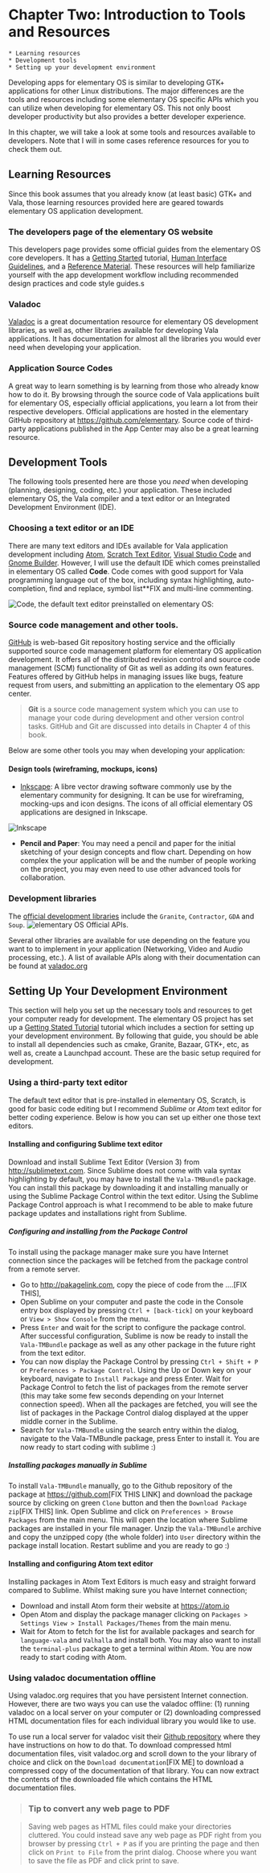 # Chapter Two: Introduction to Tools and Resources

```
* Learning resources
* Development tools
* Setting up your development environment
```

Developing apps for elementary OS is similar to developing GTK+ applications for other Linux distributions. The major differences are the tools and resources including some elementary OS specific APIs which you can utilize when developing for elementary OS. This not only boost developer productivity but also provides a better developer experience.

In this chapter, we will take a look at some tools and resources available to developers. Note that I will in some cases reference resources for you to check them out.

## Learning Resources
Since this book assumes that you already know (at least basic) GTK+ and Vala, those learning resources provided here are geared towards elementary OS application development.

### The developers page of the elementary OS website
This developers page provides some official guides from the elementary OS core developers. It has a [Getting Started](https://elementary.io/docs/code/getting-started) tutorial, [Human Interface Guidelines](https://elementary.io/docs/human-interface-guidelines), and a [Reference Material](https://elementary.io/docs/code/reference). These resources will help familiarize yourself with the app development workflow including recommended design practices and code style guides.s

### Valadoc
[Valadoc](https://valadoc.org) is a great documentation resource for elementary OS development libraries, as well as, other libraries available for developing Vala applications. It has documentation for almost all the libraries you would ever need when developing your application.

### Application Source Codes
A great way to learn something is by learning from those who already know how to do it. By browsing through the source code of Vala applications built for elementary OS, especially official applications, you learn a lot from their respective developers. Official applications are hosted in the elementary GitHub repository at https://github.com/elementary. Source code of third-party applications published in the App Center may also be a great learning resource.

## Development Tools
The following tools presented here are those you *need* when developing (planning, designing, coding, etc.) your application. These included elementary OS, the Vala compiler and a text editor or an Integrated Development Environment (IDE).

### Choosing a text editor or an IDE
There are many text editors and IDEs available for Vala application development including  [Atom](http://atom.io), [Scratch Text Editor](http://elementary.io), [Visual Studio Code]() and [Gnome Builder](https://wiki.gnome.org/Apps/Builder). However, I will use the default IDE which comes preinstalled in elementary OS called **Code**. Code comes with good support for Vala programming language out of the box, including syntax highlighting, auto-completion, find and replace, symbol list**FIX and multi-line commenting.

![Code, the default text editor preinstalled on elementary OS](images/scratch.png):

### Source code management and other tools.

[GitHub](https://github.com) is web-based Git repository hosting service and the officially supported source code management platform for elementary OS application development. It offers all of the distributed revision control and source code management (SCM) functionality of Git as well as adding its own features. Features offered by GitHub helps in managing issues like bugs, feature request from users, and submitting an application to the elementary OS app center.

> **Git** is a source code management system which you can use to manage your code during development and other version control tasks. GitHub and Git are discussed into details in Chapter 4 of this book.

Below are some other tools you may when developing your application:

#### Design tools (wireframing, mockups, icons)

* [Inkscape](inkscape.org): A libre vector drawing software commonly use by the elementary community for designing. It can be use for wireframing, mocking-ups and icon designs. The icons of all official elementary OS applications are designed in Inkscape. 

![Inkscape](images/inkscape.png)

* **Pencil and Paper**: You may need a pencil and paper for the initial sketching of your design concepts and flow chart. Depending on how complex the your application will be and the number of people working on the project, you may even need to use other advanced tools for collaboration.

### Development libraries
The [official development libraries](http://elementary.io/developer) include the `Granite`, `Contractor`, `GDA` and `Soup`. ![elementary OS Official APIs](images/elementaryos-apis.png).

Several other libraries are available for use depending on the feature you want to to implement in your application (Networking, Video and Audio processing, etc.). A list of available APIs along with their documentation can be found at [valadoc.org](https://valadoc.org)

## Setting Up Your Development Environment
This section will help you set up the necessary tools and resources to get your computer ready for development. The elementary OS project has set up a [Getting Stated Tutorial](https://elementary.io/docs/code/getting-started) tutorial which includes a section for setting up your development environment. By following that guide, you should be able to install all dependencies such as cmake, Granite, Bazaar, GTK+, etc, as well as, create a Launchpad account. These are the basic setup required for development.

### Using a third-party text editor

The default text editor that is pre-installed in elementary OS, Scratch, is good for basic code editing but I recommend _Sublime_ or _Atom_ text editor for better coding experience. Below is how you can set up either one those text editors.

#### Installing and configuring Sublime text editor

Download and install Sublime Text Editor (Version 3) from <http://sublimetext.com>. Since Sublime does not come with vala syntax highlighting by default, you may have to install the `Vala-TMBundle` package. You can install this package by downloading it and installing manually or using the Sublime Package Control within the text editor. Using the Sublime Package Control approach is what I recommend to be able to make future package updates and installations right from Sublime.

##### Configuring and installing from the Package Control

To install using the package manager make sure you have Internet connection since the packages will be fetched from the package control from a remote server.

* Go to <http://pakagelink.com>, copy the piece of code from the ....[FIX THIS],
* Open Sublime on your computer and paste the code in the Console entry box displayed by pressing `Ctrl + [back-tick]` on your keyboard or `View > Show Console` from the menu.
* Press `Enter` and wait for the script to configure the package control. After successful configuration, Sublime is now be ready to install the `Vala-TMBundle` package as well as any other package in the future right from the text editor.
* You can now display the Package Control by pressing `Ctrl + Shift + P` or `Preferences > Package Control`. Using the Up or Down key on your keyboard, navigate to `Install Package` and press Enter. Wait for Package Control to fetch the list of packages from the remote server (this may take some few seconds depending on your Internet connection speed). When all the packages are fetched, you will see the list of packages in the Package Control dialog displayed at the upper middle corner in the Sublime.
* Search for `Vala-TMBundle` using the search entry within the dialog, navigate to the Vala-TMBundle package, press Enter to install it. You are now ready to start coding with sublime :)

##### Installing packages manually in Sublime

To install `Vala-TMBundle` manually, go to the Github repository of the package at <https://github.com>[FIX THIS LINK] and download the package source by clicking on green `Clone` button and then the `Download Package zip`[FIX THIS] link. Open Sublime and click on `Preferences > Browse Packages` from the main menu. This will open the location where Sublime packages are installed in your file manager. Unzip the `Vala-TMBundle` archive and copy the unzipped copy (the whole folder) into `User` directory within the package install location. Restart sublime and you are ready to go :)

#### Installing and configuring Atom text editor

Installing packages in Atom Text Editors is much easy and straight forward compared to Sublime. Whilst making sure you have Internet connection;

* Download and install Atom form their website at <https://atom.io>
* Open Atom and display the package manager clicking on `Packages > Settings View > Install Packages/Themes` from the main menu.
* Wait for Atom to fetch for the list for available packages and search for `language-vala` and `Valhalla` and install both. You may also want to install the `terminal-plus` package to get a terminal within Atom. You are now ready to start coding with Atom.

### Using valadoc documentation offline

Using valadoc.org requires that you have persistent Internet connection. However, there are two ways you can use the valadoc offline: (1) running valadoc on a local server on your computer or (2) downloading compressed HTML documentation files for each individual library you would like to use.

To use run a local server for valadoc visit their [Github repository](https://github.com/flobrosch/valadoc-org) where they have instructions on how to do that. To download compressed html documentation files, visit valadoc.org and scroll down to the your library of choice and click on the `Download documentation`[FIX ME] to download a compressed copy of the documentation of that library. You can now extract the contents of the downloaded file which contains the HTML documentation files.

> ### Tip to convert any web page to PDF

> Saving web pages as HTML files could make your directories cluttered. You could instead save any web page as PDF right from you browser by pressing `Ctrl + P` as if you are printing the page and then click on `Print to File` from the print dialog. Choose where you want to save the file as PDF and click print to save.
